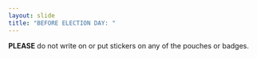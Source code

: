 ```yaml
---
layout: slide
title: "BEFORE ELECTION DAY: "
---
```


**PLEASE** do not write on or put stickers on any of the pouches or badges.
